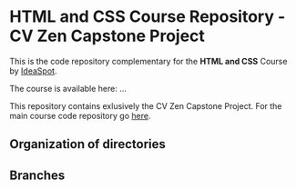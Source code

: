 # HTML and CSS Course Repository - CV Zen Capstone Project

This is the code repository complementary for the **HTML and CSS** Course by [IdeaSpot](https://ideaspot.co.uk).

The course is available here:
...

This repository contains exlusively the CV Zen Capstone Project. For the main course code repository 
go [here](https://github.com/IdeaSpotPL/fswd-html-css).

## Organization of directories

## Branches
